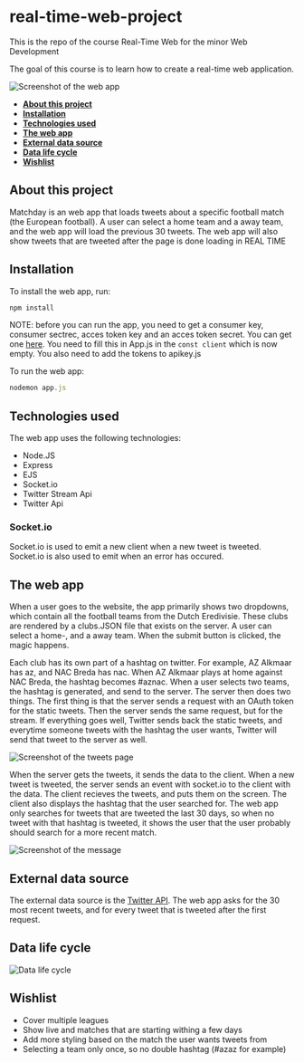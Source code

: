 # real-time-web-project

This is the repo of the course Real-Time Web for the minor Web Development

The goal of this course is to learn how to create a real-time web application.

![Screenshot of the web app](https://i.imgur.com/uROSxfJ.png)

- **[About this project](#about-this-project)**
- **[Installation](#installation)**
- **[Technologies used](#technologies-used)**
- **[The web app](#the-web-app)**
- **[External data source](#external-data-source)**
- **[Data life cycle](#data-life-cycle)**
- **[Wishlist](#wishlist)**

## About this project

Matchday is an web app that loads tweets about a specific football match (the European football). A user can select a home team and a away team, and the web app will load the previous 30 tweets. The web app will also show tweets that are tweeted after the page is done loading in REAL TIME

## Installation

To install the web app, run:

```javascript
npm install
```

NOTE: before you can run the app, you need to get a consumer key, consumer sectrec, acces token key and an acces token secret. You can get one [here](https://apps.twitter.com/). You need to fill this in App.js in the `const client` which is now empty. You also need to add the tokens to apikey.js

To run the web app:

```javascript
nodemon app.js
```

## Technologies used

The web app uses the following technologies:

- Node.JS
- Express
- EJS
- Socket.io
- Twitter Stream Api
- Twitter Api

### Socket.io

Socket.io is used to emit a new client when a new tweet is tweeted. Socket.io is also used to emit when an error has occured.

## The web app

When a user goes to the website, the app primarily shows two dropdowns, which contain all the football teams from the Dutch Eredivisie. These clubs are rendered by a clubs.JSON file that exists on the server. A user can select a home-, and a away team. When the submit button is clicked, the magic happens.

Each club has its own part of a hashtag on twitter. For example, AZ Alkmaar has az, and NAC Breda has nac. When AZ Alkmaar plays at home against NAC Breda, the hashtag becomes #aznac. When a user selects two teams, the hashtag is generated, and send to the server. The server then does two things. The first thing is that the server sends a request with an OAuth token for the static tweets. Then the server sends the same request, but for the stream. If everything goes well, Twitter sends back the static tweets, and everytime someone tweets with the hashtag the user wants, Twitter will send that tweet to the server as well.

![Screenshot of the tweets page](https://i.imgur.com/VyQV7Zt.png)

When the server gets the tweets, it sends the data to the client. When a new tweet is tweeted, the server sends an event with socket.io to the client with the data. The client recieves the tweets, and puts them on the screen. The client also displays the hashtag that the user searched for. The web app only searches for tweets that are tweeted the last 30 days, so when no tweet with that hashtag is tweeted, it shows the user that the user probably should search for a more recent match.

![Screenshot of the message](https://i.imgur.com/34eGjsp.png)

## External data source

The external data source is the [Twitter API](https://developer.twitter.com/). The web app asks for the 30 most recent tweets, and for every tweet that is tweeted after the first request.

## Data life cycle

![Data life cycle](https://imgur.com/leDXB5A)

## Wishlist

- Cover multiple leagues
- Show live and matches that are starting withing a few days
- Add more styling based on the match the user wants tweets from
- Selecting a team only once, so no double hashtag (#azaz for example)